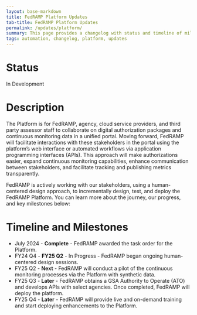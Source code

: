 ```yaml
---
layout: base-markdown
title: FedRAMP Platform Updates
tab-title: FedRAMP Platform Updates
permalink: /updates/platform/
summary: This page provides a changelog with status and timeline of milestones in the development, operation, and maintenance of the FedRAMP Platform.
tags: automation, changelog, platform, updates
---
```


# Status

In Development

# Description

The Platform is for FedRAMP, agency, cloud service providers, and third party assessor staff to collaborate on digital authorization packages and continuous monitoring data in a unified portal. Moving forward, FedRAMP will facilitate interactions with these stakeholders in the portal using the platform’s web interface or automated workflows via application programming interfaces (APIs). This approach will make authorizations easier, expand continuous monitoring capabilities, enhance communication between stakeholders, and facilitate tracking and publishing metrics transparently.

FedRAMP is actively working with our stakeholders, using a human-centered design approach, to incrementally design, test, and deploy the FedRAMP Platform. You can learn more about the journey, our progress, and key milestones below:

# Timeline and Milestones

- July 2024 - **Complete** - FedRAMP awarded the task order for the Platform.
- FY24 Q4 - **FY25 Q2** - In Progress - FedRAMP began ongoing human-centered design sessions.
- FY25 Q2 - **Next** - FedRAMP will conduct a pilot of the continuous monitoring processes via the Platform with synthetic data.
- FY25 Q3 - **Later** - FedRAMP obtains a GSA Authority to Operate (ATO) and develops APIs with select agencies. Once completed, FedRAMP will deploy the platform.
- FY25 Q4 - **Later** -  FedRAMP will provide live and on-demand training and start deploying enhancements to the Platform.
